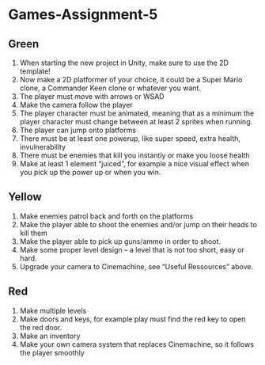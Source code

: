 # Games-Assignment-5

## Green

1. When starting the new project in Unity, make sure to use the 2D template!
2. Now make a 2D platformer of your choice, it could be a Super Mario clone, a Commander Keen
clone or whatever you want.
3. The player must move with arrows or WSAD
4. Make the camera follow the player
5. The player character must be animated, meaning that as a minimum the player character must
change between at least 2 sprites when running.
6. The player can jump onto platforms
7. There must be at least one powerup, like super speed, extra health, invulnerability
8. There must be enemies that kill you instantly or make you loose health
9. Make at least 1 element “juiced”, for example a nice visual effect when you pick up the power up
or when you win.

## Yellow

1. Make enemies patrol back and forth on the platforms
2. Make the player able to shoot the enemies and/or jump on their heads to kill them
3. Make the player able to pick up guns/ammo in order to shoot.
4. Make some proper level design – a level that is not too short, easy or hard.
5. Upgrade your camera to Cinemachine, see “Useful Ressources” above.

## Red

1. Make multiple levels
2. Make doors and keys, for example play must find the red key to open the red door.
3. Make an inventory
4. Make your own camera system that replaces Cinemachine, so it follows the player smoothly
